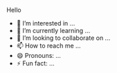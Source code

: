 Hello 
- 👀 I’m interested in ...
- 🌱 I’m currently learning ...
- 💞️ I’m looking to collaborate on ...
- 📫 How to reach me ...
- 😄 Pronouns: ...
- ⚡ Fun fact: ...

<!---
Mecherguimaha/Mecherguimaha is a ✨ special ✨ repository because its `README.md` (this file) appears on your GitHub profile.
You can click the Preview link to take a look at your changes.
--->
